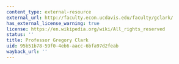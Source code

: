 ```yaml
---
content_type: external-resource
external_url: http://faculty.econ.ucdavis.edu/faculty/gclark/
has_external_license_warning: true
license: https://en.wikipedia.org/wiki/All_rights_reserved
status: ''
title: Professor Gregory Clark
uid: 95b51b78-59f0-4eb6-aacc-6bfa97d2feab
wayback_url: ''
---
```

